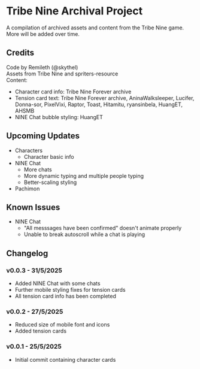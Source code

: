 # Tribe Nine Archival Project
A compilation of archived assets and content from the Tribe Nine game. More will be added over time.

## Credits
Code by Remileth (@skythel)  
Assets from Tribe Nine and spriters-resource  
Content:  
* Character card info: Tribe Nine Forever archive
* Tension card text: Tribe Nine Forever archive, AninaWalksleeper, Lucifer, Donna-sor, PixelVixi, Raptor, Toast, Hitamitu, ryansinbela, HuangET, AHSMB
* NINE Chat bubble styling: HuangET

## Upcoming Updates
* Characters
  * Character basic info
* NINE Chat
  * More chats
  * More dynamic typing and multiple people typing
  * Better-scaling styling
* Pachimon

## Known Issues
* NINE Chat
  * "All messsages have been confirmed" doesn't animate properly
  * Unable to break autoscroll while a chat is playing

## Changelog
### v0.0.3 - 31/5/2025
* Added NINE Chat with some chats
* Further mobile styling fixes for tension cards
* All tension card info has been completed
### v0.0.2 - 27/5/2025
* Reduced size of mobile font and icons
* Added tension cards
### v0.0.1 - 25/5/2025
* Initial commit containing character cards